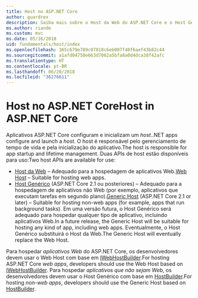 ```yaml
---
title: Host no ASP.NET Core
author: guardrex
description: Saiba mais sobre o Host da Web do ASP.NET Core e o Host Genérico do .NET, que são responsáveis pelo gerenciamento de tempo de vida e pela inicialização do aplicativo.
ms.author: riande
ms.custom: mvc
ms.date: 05/16/2018
uid: fundamentals/host/index
ms.openlocfilehash: 365c679e789c07818c6eb007f40f6aef43b82c44
ms.sourcegitcommit: a1afd04758e663d7062a5bfa8a0d4dca38f42afc
ms.translationtype: HT
ms.contentlocale: pt-BR
ms.lasthandoff: 06/20/2018
ms.locfileid: "36276611"
---
```

# <a name="host-in-aspnet-core"></a><span data-ttu-id="c40b8-103">Host no ASP.NET Core</span><span class="sxs-lookup"><span data-stu-id="c40b8-103">Host in ASP.NET Core</span></span>

<span data-ttu-id="c40b8-104">Aplicativos ASP.NET Core configuram e inicializam um *host*.</span><span class="sxs-lookup"><span data-stu-id="c40b8-104">.NET apps configure and launch a *host*.</span></span> <span data-ttu-id="c40b8-105">O host é responsável pelo gerenciamento de tempo de vida e pela inicialização do aplicativo.</span><span class="sxs-lookup"><span data-stu-id="c40b8-105">The host is responsible for app startup and lifetime management.</span></span> <span data-ttu-id="c40b8-106">Duas APIs de host estão disponíveis para uso:</span><span class="sxs-lookup"><span data-stu-id="c40b8-106">Two host APIs are available for use:</span></span>

* <span data-ttu-id="c40b8-107">[Host da Web](xref:fundamentals/host/web-host) &ndash; Adequado para a hospedagem de aplicativos Web.</span><span class="sxs-lookup"><span data-stu-id="c40b8-107">[Web Host](xref:fundamentals/host/web-host) &ndash; Suitable for hosting web apps.</span></span>
* <span data-ttu-id="c40b8-108">[Host Genérico](xref:fundamentals/host/generic-host) (ASP.NET Core 2.1 ou posteriores) &ndash; Adequado para a hospedagem de aplicativos não Web (por exemplo, aplicativos que executam tarefas em segundo plano).</span><span class="sxs-lookup"><span data-stu-id="c40b8-108">[Generic Host](xref:fundamentals/host/generic-host) (ASP.NET Core 2.1 or later) &ndash; Suitable for hosting non-web apps (for example, apps that run background tasks).</span></span> <span data-ttu-id="c40b8-109">Em uma versão futura, o Host Genérico será adequado para hospedar qualquer tipo de aplicativo, incluindo aplicativos Web.</span><span class="sxs-lookup"><span data-stu-id="c40b8-109">In a future release, the Generic Host will be suitable for hosting any kind of app, including web apps.</span></span> <span data-ttu-id="c40b8-110">Eventualmente, o Host Genérico substituirá o Host da Web.</span><span class="sxs-lookup"><span data-stu-id="c40b8-110">The Generic Host will eventually replace the Web Host.</span></span>

<span data-ttu-id="c40b8-111">Para hospedar *aplicativos Web* do ASP.NET Core, os desenvolvedores devem usar o Web Host com base em [IWebHostBuilder](/dotnet/api/microsoft.aspnetcore.hosting.iwebhostbuilder).</span><span class="sxs-lookup"><span data-stu-id="c40b8-111">For hosting ASP.NET Core *web apps*, developers should use the Web Host based on [IWebHostBuilder](/dotnet/api/microsoft.aspnetcore.hosting.iwebhostbuilder).</span></span> <span data-ttu-id="c40b8-112">Para hospedar *aplicativos que não sejam Web*, os desenvolvedores devem usar o Host Genérico com base em [HostBuilder](/dotnet/api/microsoft.extensions.hosting.hostbuilder).</span><span class="sxs-lookup"><span data-stu-id="c40b8-112">For hosting *non-web apps*, developers should use the Generic Host based on [HostBuilder](/dotnet/api/microsoft.extensions.hosting.hostbuilder).</span></span>
